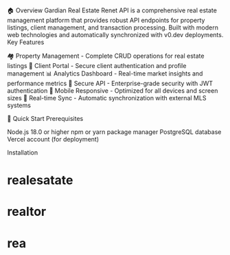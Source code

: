🏠 Overview
Gardian Real Estate Renet API is a comprehensive real estate management platform that provides robust API endpoints for property listings, client management, and transaction processing. Built with modern web technologies and automatically synchronized with v0.dev deployments.
Key Features

🏘️ Property Management - Complete CRUD operations for real estate listings
👥 Client Portal - Secure client authentication and profile management
📊 Analytics Dashboard - Real-time market insights and performance metrics
🔐 Secure API - Enterprise-grade security with JWT authentication
📱 Mobile Responsive - Optimized for all devices and screen sizes
🔄 Real-time Sync - Automatic synchronization with external MLS systems

🚀 Quick Start
Prerequisites

Node.js 18.0 or higher
npm or yarn package manager
PostgreSQL database
Vercel account (for deployment)

Installation
# realesatate
# realtor
# rea
